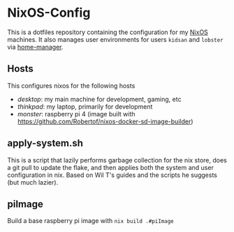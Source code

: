 # NixOS-Config

This is a dotfiles repository containing the configuration for my [NixOS](https://nixos.org/) machines. It also manages user environments for users `kidsan` and `lobster` via [home-manager](https://github.com/nix-community/home-manager).

## Hosts

This configures nixos for the following hosts

+ _desktop_: my main machine for development, gaming, etc
+ _thinkpad_: my laptop, primarily for development
+ _monster_: raspberry pi 4 (image built with https://github.com/Robertof/nixos-docker-sd-image-builder)

## apply-system.sh

This is a script that lazily performs garbage collection for the nix store, does a git pull to update the flake, and then applies both the system and user configuration in nix. Based on Wil T's guides and the scripts he suggests (but much lazier).

## piImage

Build a base raspberry pi image with `nix build .#piImage`